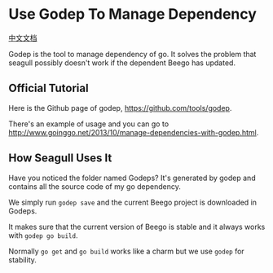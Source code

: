 
# Use Godep To Manage Dependency

[中文文档](2014-10-21-use-godep-to-manage-dependency-zh.md)

Godep is the tool to manage dependency of go. It solves the problem that seagull possibly doesn't work if the dependent Beego has updated.

## Official Tutorial

Here is the Github page of godep, <https://github.com/tools/godep>.

There's an example of usage and you can go to <http://www.goinggo.net/2013/10/manage-dependencies-with-godep.html>.

## How Seagull Uses It

Have you noticed the folder named Godeps? It's generated by godep and contains all the source code of my go dependency.

We simply run `godep save` and the current Beego project is downloaded in Godeps.

It makes sure that the current version of Beego is stable and it always works with `godep go build`.

Normally `go get` and `go build` works like a charm but we use `godep` for stability.
